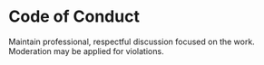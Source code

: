 # Code of Conduct
Maintain professional, respectful discussion focused on the work. Moderation may be applied for violations.
